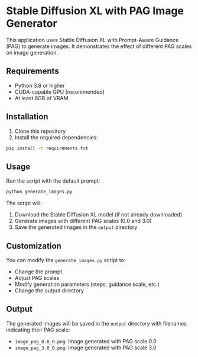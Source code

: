 # Stable Diffusion XL with PAG Image Generator

This application uses Stable Diffusion XL with Prompt-Aware Guidance (PAG) to generate images. It demonstrates the effect of different PAG scales on image generation.

## Requirements

- Python 3.8 or higher
- CUDA-capable GPU (recommended)
- At least 8GB of VRAM

## Installation

1. Clone this repository
2. Install the required dependencies:
```bash
pip install -r requirements.txt
```

## Usage

Run the script with the default prompt:
```bash
python generate_images.py
```

The script will:
1. Download the Stable Diffusion XL model (if not already downloaded)
2. Generate images with different PAG scales (0.0 and 3.0)
3. Save the generated images in the `output` directory

## Customization

You can modify the `generate_images.py` script to:
- Change the prompt
- Adjust PAG scales
- Modify generation parameters (steps, guidance scale, etc.)
- Change the output directory

## Output

The generated images will be saved in the `output` directory with filenames indicating their PAG scale:
- `image_pag_0.0_0.png`: Image generated with PAG scale 0.0
- `image_pag_3.0_0.png`: Image generated with PAG scale 3.0 